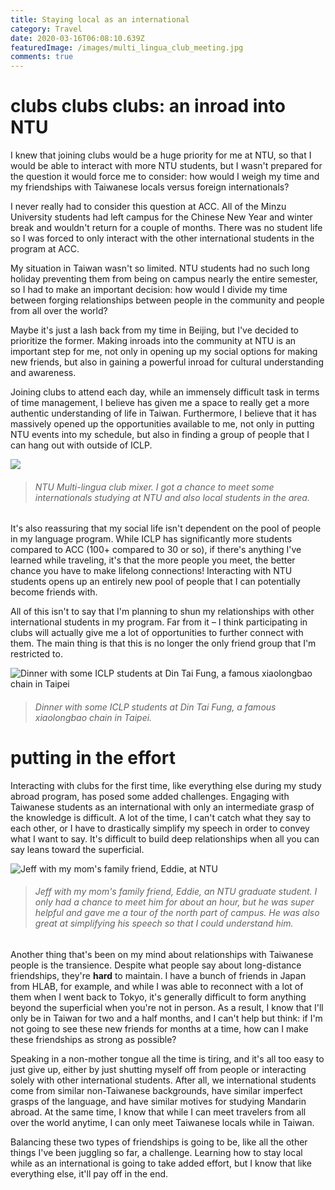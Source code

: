 ```yaml
---
title: Staying local as an international
category: Travel
date: 2020-03-16T06:08:10.639Z
featuredImage: /images/multi_lingua_club_meeting.jpg
comments: true
---
```

# clubs clubs clubs: an inroad into NTU

I knew that joining clubs would be a huge priority for me at NTU, so that I would be able to interact with more NTU students, but I wasn't prepared for the question it would force me to consider: how would I weigh my time and my friendships with Taiwanese locals versus foreign internationals?

I never really had to consider this question at ACC. All of the Minzu University students had left campus for the Chinese New Year and winter break and wouldn't return for a couple of months. There was no student life so I was forced to only interact with the other international students in the program at ACC.

My situation in Taiwan wasn't so limited. NTU students had no such long holiday preventing them from being on campus nearly the entire semester, so I had to make an important decision: how would I divide my time between forging relationships between people in the community and people from all over the world?

Maybe it's just a lash back from my time in Beijing, but I've decided to prioritize the former. Making inroads into the community at NTU is an important step for me, not only in opening up my social options for making new friends, but also in gaining a powerful inroad for cultural understanding and awareness. 

Joining clubs to attend each day, while an immensely difficult task in terms of time management, I believe has given me a space to really get a more authentic understanding of life in Taiwan. Furthermore, I believe that it has massively opened up the opportunities available to me, not only in putting NTU events into my schedule, but also in finding a group of people that I can hang out with outside of ICLP.

![](/images/multi_lingua_club_meeting.jpg)

> ###### *NTU Multi-lingua club mixer. I got a chance to meet some internationals studying at NTU and also local students in the area.*

It's also reassuring that my social life isn't dependent on the pool of people in my language program. While ICLP has significantly more students compared to ACC (100+ compared to 30 or so), if there's anything I've learned while traveling, it's that the more people you meet, the better chance you have to make lifelong connections! Interacting with NTU students opens up an entirely new pool of people that I can potentially become friends with.

All of this isn't to say that I'm planning to shun my relationships with other international students in my program. Far from it – I think participating in clubs will actually give me a lot of opportunities to further connect with them. The main thing is that this is no longer the only friend group that I'm restricted to.

![Dinner with some ICLP students at Din Tai Fung, a famous xiaolongbao chain in Taipei](/images/iclp_spring_dinner_dimsum.jpg)

> ###### *Dinner with some ICLP students at Din Tai Fung, a famous xiaolongbao chain in Taipei.*

# putting in the effort

Interacting with clubs for the first time, like everything else during my study abroad program, has posed some added challenges. Engaging with Taiwanese students as an international with only an intermediate grasp of the knowledge is difficult. A lot of the time, I can't catch what they say to each other, or I have to drastically simplify my speech in order to convey what I want to say. It's difficult to build deep relationships when all you can say leans toward the superficial.

![Jeff with my mom's family friend, Eddie, at NTU](/images/ntu_jeff_eddie.jpg)

> ###### *Jeff with my mom's family friend, Eddie, an NTU graduate student. I only had a chance to meet him for about an hour, but he was super helpful and gave me a tour of the north part of campus. He was also great at simplifying his speech so that I could understand him.*

Another thing that's been on my mind about relationships with Taiwanese people is the transience. Despite what people say about long-distance friendships, they're **hard** to maintain. I have a bunch of friends in Japan from HLAB, for example, and while I was able to reconnect with a lot of them when I went back to Tokyo, it's generally difficult to form anything beyond the superficial when you're not in person. As a result, I know that I'll only be in Taiwan for two and a half months, and I can't help but think: if I'm not going to see these new friends for months at a time, how can I make these friendships as strong as possible?

Speaking in a non-mother tongue all the time is tiring, and it's all too easy to just give up, either by just shutting myself off from people or interacting solely with other international students. After all, we international students come from similar non-Taiwanese backgrounds, have similar imperfect grasps of the language, and have similar motives for studying Mandarin abroad. At the same time, I know that while I can meet travelers from all over the world anytime, I can only meet Taiwanese locals while in Taiwan.

Balancing these two types of friendships is going to be, like all the other things I've been juggling so far, a challenge. Learning how to stay local while as an international is going to take added effort, but I know that like everything else, it'll pay off in the end.